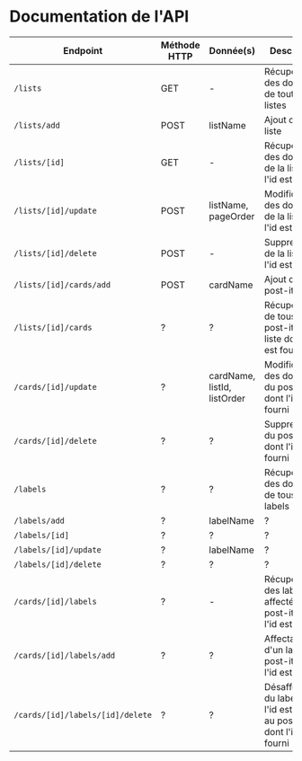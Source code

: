 # Documentation de l'API

| Endpoint | Méthode HTTP | Donnée(s) | Description |
|--|--|--|--|
| `/lists` | GET | - | Récupération des données de toutes les listes |
| `/lists/add` | POST | listName | Ajout d'une liste |
| `/lists/[id]` | GET | - | Récupération des données de la liste dont l'id est fourni |
| `/lists/[id]/update` | POST | listName, pageOrder | Modification des données de la liste dont l'id est fourni |
| `/lists/[id]/delete` | POST | - | Suppression de la liste dont l'id est fourni |
| `/lists/[id]/cards/add` | POST | cardName | Ajout d'un post-it |
| `/lists/[id]/cards` | ? | ? | Récupération de tous les post-it de la liste dont l'id est fourni |
| `/cards/[id]/update` | ? | cardName, listId, listOrder | Modification des données du post-it dont l'id est fourni |
| `/cards/[id]/delete` | ? | ? | Suppression du post-it dont l'id est fourni |
| `/labels` | ? | ? | Récupération des données de tous les labels |
| `/labels/add` | ? | labelName | ? |
| `/labels/[id]` | ? | ? | ? |
| `/labels/[id]/update` | ? | labelName | ? |
| `/labels/[id]/delete` | ? | ? | ? |
| `/cards/[id]/labels` | ? | - | Récupération des labels affectés au post-it dont l'id est fourni |
| `/cards/[id]/labels/add` | ? | ? | Affectation d'un label au post-it dont l'id est fourni |
| `/cards/[id]/labels/[id]/delete` | ? | ? | Désaffectation du label dont l'id est fourni au post-it dont l'id est fourni |

